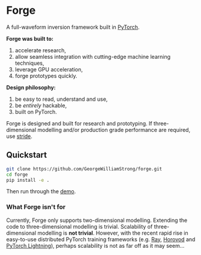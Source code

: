 # Forge

A full-waveform inversion framework built in [PyTorch](https://pytorch.org/).

**Forge was built to:**
1. accelerate research,
2. allow seamless integration with cutting-edge machine learning techniques,
4. leverage GPU acceleration,
5. forge prototypes quickly.

**Design philosophy:**
1. be easy to read, understand and use,
2. be *entirely* hackable,
3. built on PyTorch.

Forge is designed and built for research and prototyping. If three-dimensional modelling and/or production grade performance are required, use [stride](https://www.stride.codes/).

## Quickstart

```sh
git clone https://github.com/GeorgeWilliamStrong/forge.git
cd forge
pip install -e .
```

Then run through the [demo](https://github.com/GeorgeWilliamStrong/forge/blob/main/forge-demo.ipynb). 

### What Forge isn't for
Currently, Forge only supports two-dimensional modelling. Extending the code to three-dimensional modelling is trivial. Scalability of three-dimensional modelling is **not trivial**. However, with the recent rapid rise in easy-to-use distributed PyTorch training frameworks (e.g. [Ray](https://docs.ray.io/en/latest/index.html), [Horovod](https://horovod.ai/) and [PyTorch Lightning](https://www.pytorchlightning.ai/)), perhaps scalability is not as far off as it may seem...
